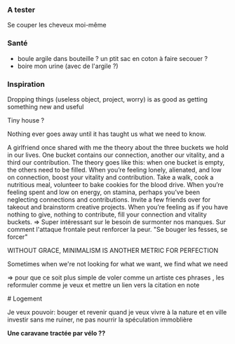 ### A tester

Se couper les cheveux moi-même

### Santé 

- boule argile dans bouteille ? un ptit sac en coton à faire secouer ?
- boire mon urine (avec de l'argile ?)

### Inspiration

Dropping things (useless object, project, worry) is as good as getting something new and useful

Tiny house ?

Nothing ever goes away until it has taught us what we need to know.

A girlfriend once shared with me the theory about the three buckets we hold in our lives. One bucket contains our connection, another our vitality, and a third our contribution. The theory goes like this: when one bucket is empty, the others need to be filled. When you’re feeling lonely, alienated, and low on connection, boost your vitality and contribution. Take a walk, cook a nutritious meal, volunteer to bake cookies for the blood drive. When you’re feeling spent and low on energy, on stamina, perhaps you’ve been neglecting connections and contributions. Invite a few friends over for takeout and brainstorm creative projects. When you’re feeling as if you have nothing to give, nothing to contribute, fill your connection and vitality buckets.
=> Super intéressant sur le besoin de surmonter nos manques. Sur comment l'attaque frontale peut renforcer la peur. "Se bouger les fesses, se forcer"

WITHOUT GRACE, MINIMALISM IS ANOTHER METRIC FOR PERFECTION

Sometimes when we're not looking for what we want, we find what we need


=> pour que ce soit plus simple de voler comme un artiste ces phrases , les reformuler comme je veux et mettre un lien vers la citation en note

# Logement

Je veux pouvoir:
bouger et revenir quand je veux
vivre à la nature et en ville
investir sans me ruiner, ne pas nourrir la spéculation immoblière

**Une caravane tractée par vélo ??**

